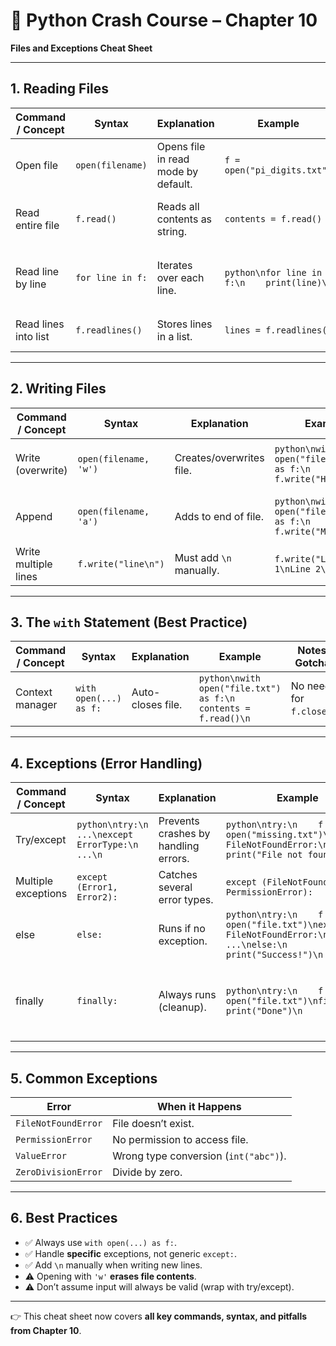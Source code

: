 

# 📘 Python Crash Course – Chapter 10

**Files and Exceptions Cheat Sheet**

---

## 1. Reading Files

| Command / Concept    | Syntax           | Explanation                         | Example                                     | Notes / Gotchas             | Beginner Pitfalls                         |
| -------------------- | ---------------- | ----------------------------------- | ------------------------------------------- | --------------------------- | ----------------------------------------- |
| Open file            | `open(filename)` | Opens file in read mode by default. | `f = open("pi_digits.txt")`                 | Must close later.           | Forgetting to close file.                 |
| Read entire file     | `f.read()`       | Reads all contents as string.       | `contents = f.read()`                       | Includes `\n` line breaks.  | Large files → memory heavy.               |
| Read line by line    | `for line in f:` | Iterates over each line.            | `python\nfor line in f:\n    print(line)\n` | Keeps `\n`. Use `.strip()`. | Forgetting `.strip()` causes blank lines. |
| Read lines into list | `f.readlines()`  | Stores lines in a list.             | `lines = f.readlines()`                     | Each element has `\n`.      | Not stripping newlines.                   |

---

## 2. Writing Files

| Command / Concept    | Syntax                | Explanation              | Example                                                           | Notes / Gotchas             | Beginner Pitfalls             |
| -------------------- | --------------------- | ------------------------ | ----------------------------------------------------------------- | --------------------------- | ----------------------------- |
| Write (overwrite)    | `open(filename, 'w')` | Creates/overwrites file. | `python\nwith open("file.txt","w") as f:\n    f.write("Hello")\n` | Destroys old contents.      | Forgetting `'w'` erases file. |
| Append               | `open(filename, 'a')` | Adds to end of file.     | `python\nwith open("file.txt","a") as f:\n    f.write("More")\n`  | File is created if missing. | Expecting `'a'` to overwrite. |
| Write multiple lines | `f.write("line\n")`   | Must add `\n` manually.  | `f.write("Line 1\nLine 2\n")`                                     | No auto line breaks.        | Forgetting `\n`.              |

---

## 3. The `with` Statement (Best Practice)

| Command / Concept | Syntax                 | Explanation       | Example                                                          | Notes / Gotchas          | Beginner Pitfalls                   |
| ----------------- | ---------------------- | ----------------- | ---------------------------------------------------------------- | ------------------------ | ----------------------------------- |
| Context manager   | `with open(...) as f:` | Auto-closes file. | `python\nwith open("file.txt") as f:\n    contents = f.read()\n` | No need for `f.close()`. | Forgetting `with` → resource leaks. |

---

## 4. Exceptions (Error Handling)

| Command / Concept   | Syntax                                                | Explanation                          | Example                                                                                                      | Notes / Gotchas                                    | Beginner Pitfalls                             |
| ------------------- | ----------------------------------------------------- | ------------------------------------ | ------------------------------------------------------------------------------------------------------------ | -------------------------------------------------- | --------------------------------------------- |
| Try/except          | `python\ntry:\n    ...\nexcept ErrorType:\n    ...\n` | Prevents crashes by handling errors. | `python\ntry:\n    f = open("missing.txt")\nexcept FileNotFoundError:\n    print("File not found")\n`        | Catch specific exceptions.                         | Using bare `except:` hides real errors.       |
| Multiple exceptions | `except (Error1, Error2):`                            | Catches several error types.         | `except (FileNotFoundError, PermissionError):`                                                               | Group with tuple.                                  | Forgetting parentheses.                       |
| else                | `else:`                                               | Runs if no exception.                | `python\ntry:\n    f = open("file.txt")\nexcept FileNotFoundError:\n    ...\nelse:\n    print("Success!")\n` | Good for success code.                             | Misplacing `else`.                            |
| finally             | `finally:`                                            | Always runs (cleanup).               | `python\ntry:\n    f = open("file.txt")\nfinally:\n    print("Done")\n`                                      | Used for cleanup (close files, release resources). | Overusing when `with` handles cleanup better. |

---

## 5. Common Exceptions

| Error               | When it Happens                       |
| ------------------- | ------------------------------------- |
| `FileNotFoundError` | File doesn’t exist.                   |
| `PermissionError`   | No permission to access file.         |
| `ValueError`        | Wrong type conversion (`int("abc")`). |
| `ZeroDivisionError` | Divide by zero.                       |

---

## 6. Best Practices

* ✅ Always use `with open(...) as f:`.
* ✅ Handle **specific** exceptions, not generic `except:`.
* ✅ Add `\n` manually when writing new lines.
* ⚠️ Opening with `'w'` **erases file contents**.
* ⚠️ Don’t assume input will always be valid (wrap with try/except).

---

👉 This cheat sheet now covers **all key commands, syntax, and pitfalls from Chapter 10**.

